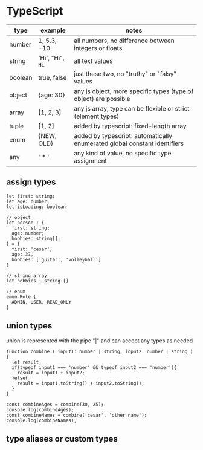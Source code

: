 # TypeScript

| type    | example          | notes                                                                     |
| ------- | ---------------- | ------------------------------------------------------------------------- |
| number  | 1, 5.3, -10      | all numbers, no difference between integers or floats                     |
| string  | 'Hi', "Hi", `Hi` | all text values                                                           |
| boolean | true, false      | just these two, no "truthy" or "falsy" values                             |
| object  | {age: 30}        | any js object, more specific types (type of object) are possible          |
| array   | [1, 2, 3]        | any js array, type can be flexible or strict (element types)              |
| tuple   | [1, 2]           | added by typescript: fixed-length array                                   |
| enum    | {NEW, OLD}       | added by typescript: automatically enumerated global constant identifiers |
| any     | ' \* '           | any kind of value, no specific type assignment                            |

## assign types

```TS
let first: string;
let age: number;
let isLoading: boolean

// object
let person : {
  first: string;
  age: number;
  hobbies: string[];
} = {
  first: 'cesar',
  age: 37,
  hobbies: ['guitar', 'volleyball']
}

// string array
let hobbies : string []

// enum
emun Role {
  ADMIN, USER, READ_ONLY
}
```

## union types

union is represented with the pipe "|" and can accept any types as needed

```TS
function combine ( input1: number | string, input2: number | string ) {
  let result;
  if(typeof input1 === 'number' && typeof input2 === 'number'){
    result = input1 + input2;
  }else{
    result = input1.toString() + input2.toString();
  }
}

const combineAges = combine(30, 25);
console.log(combineAges);
const combineNames = combine('cesar', 'other name');
console.log(combineNames);
```

## type aliases or custom types
